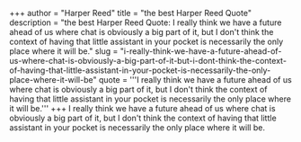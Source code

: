 +++
author = "Harper Reed"
title = "the best Harper Reed Quote"
description = "the best Harper Reed Quote: I really think we have a future ahead of us where chat is obviously a big part of it, but I don't think the context of having that little assistant in your pocket is necessarily the only place where it will be."
slug = "i-really-think-we-have-a-future-ahead-of-us-where-chat-is-obviously-a-big-part-of-it-but-i-dont-think-the-context-of-having-that-little-assistant-in-your-pocket-is-necessarily-the-only-place-where-it-will-be"
quote = '''I really think we have a future ahead of us where chat is obviously a big part of it, but I don't think the context of having that little assistant in your pocket is necessarily the only place where it will be.'''
+++
I really think we have a future ahead of us where chat is obviously a big part of it, but I don't think the context of having that little assistant in your pocket is necessarily the only place where it will be.
